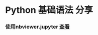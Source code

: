 # Python 基础语法 分享  

### 使用nbviewer.jupyter [查看](https://nbviewer.jupyter.org/github/CcccFz/py-share/tree/master/)
